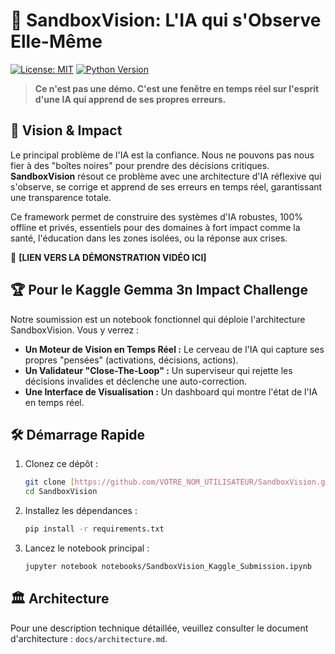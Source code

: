 # 🎯 SandboxVision: L'IA qui s'Observe Elle-Même

[![License: MIT](https://img.shields.io/badge/License-MIT-blue.svg)](https://opensource.org/licenses/MIT)
[![Python Version](https://img.shields.io/badge/python-3.10+-blue.svg)](https://www.python.org/downloads/)

> **Ce n'est pas une démo. C'est une fenêtre en temps réel sur l'esprit d'une IA qui apprend de ses propres erreurs.**

## 🚀 Vision & Impact

Le principal problème de l'IA est la confiance. Nous ne pouvons pas nous fier à des "boîtes noires" pour prendre des décisions critiques. **SandboxVision** résout ce problème avec une architecture d'IA réflexive qui s'observe, se corrige et apprend de ses erreurs en temps réel, garantissant une transparence totale.

Ce framework permet de construire des systèmes d'IA robustes, 100% offline et privés, essentiels pour des domaines à fort impact comme la santé, l'éducation dans les zones isolées, ou la réponse aux crises.

🔴 **[LIEN VERS LA DÉMONSTRATION VIDÉO ICI]**

## 🏆 Pour le Kaggle Gemma 3n Impact Challenge

Notre soumission est un notebook fonctionnel qui déploie l'architecture SandboxVision. Vous y verrez :

* **Un Moteur de Vision en Temps Réel :** Le cerveau de l'IA qui capture ses propres "pensées" (activations, décisions, actions).
* **Un Validateur "Close-The-Loop" :** Un superviseur qui rejette les décisions invalides et déclenche une auto-correction.
* **Une Interface de Visualisation :** Un dashboard qui montre l'état de l'IA en temps réel.

## 🛠️ Démarrage Rapide

1.  Clonez ce dépôt :
    ```bash
    git clone [https://github.com/VOTRE_NOM_UTILISATEUR/SandboxVision.git](https://github.com/VOTRE_NOM_UTILISATEUR/SandboxVision.git)
    cd SandboxVision
    ```
2.  Installez les dépendances :
    ```bash
    pip install -r requirements.txt
    ```
3.  Lancez le notebook principal :
    ```bash
    jupyter notebook notebooks/SandboxVision_Kaggle_Submission.ipynb
    ```

## 🏛️ Architecture

Pour une description technique détaillée, veuillez consulter le document d'architecture : `docs/architecture.md`.